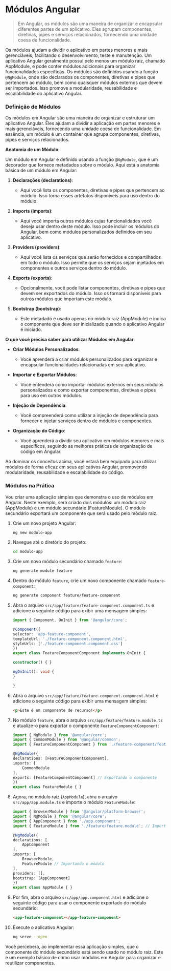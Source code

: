 # Módulos Angular

> Em Angular, os módulos são uma maneira de organizar e encapsular diferentes partes de um aplicativo. Eles agrupam componentes, diretivas, pipes e serviços relacionados, fornecendo uma unidade coesa de funcionalidade. 

Os módulos ajudam a dividir o aplicativo em partes menores e mais gerenciáveis, facilitando o desenvolvimento, teste e manutenção. Um aplicativo Angular geralmente possui pelo menos um módulo raiz, chamado AppModule, e pode conter módulos adicionais para organizar funcionalidades específicas. Os módulos são definidos usando a função `@NgModule`, onde são declarados os componentes, diretivas e pipes que pertencem ao módulo, bem como quaisquer módulos externos que devem ser importados. Isso promove a modularidade, reusabilidade e escalabilidade do aplicativo Angular.

### Definição de Módulos

Os módulos em Angular são uma maneira de organizar e estruturar um aplicativo Angular. Eles ajudam a dividir a aplicação em partes menores e mais gerenciáveis, fornecendo uma unidade coesa de funcionalidade. Em essência, um módulo é um container que agrupa componentes, diretivas, pipes e serviços relacionados.

**Anatomia de um Módulo**:

Um módulo em Angular é definido usando a função `@NgModule`, que é um decorador que fornece metadados sobre o módulo. Aqui está a anatomia básica de um módulo em Angular:

1. **Declarações (declarations)**:
   - Aqui você lista os componentes, diretivas e pipes que pertencem ao módulo. Isso torna esses artefatos disponíveis para uso dentro do módulo.

2. **Imports (imports)**:
   - Aqui você importa outros módulos cujas funcionalidades você deseja usar dentro deste módulo. Isso pode incluir os módulos do Angular, bem como módulos personalizados definidos em seu aplicativo.

3. **Providers (providers)**:
   - Aqui você lista os serviços que serão fornecidos e compartilhados em todo o módulo. Isso permite que os serviços sejam injetados em componentes e outros serviços dentro do módulo.

4. **Exports (exports)**:
   - Opcionalmente, você pode listar componentes, diretivas e pipes que devem ser exportados do módulo. Isso os tornará disponíveis para outros módulos que importam este módulo.

5. **Bootstrap (bootstrap)**:
   - Este metadado é usado apenas no módulo raiz (AppModule) e indica o componente que deve ser inicializado quando o aplicativo Angular é iniciado.

**O que você precisa saber para utilizar Módulos em Angular**:

- **Criar Módulos Personalizados**:
   - Você aprenderá a criar módulos personalizados para organizar e encapsular funcionalidades relacionadas em seu aplicativo.

- **Importar e Exportar Módulos**:
   - Você entenderá como importar módulos externos em seus módulos personalizados e como exportar componentes, diretivas e pipes para uso em outros módulos.

- **Injeção de Dependência**:
   - Você compreenderá como utilizar a injeção de dependência para fornecer e injetar serviços dentro de módulos e componentes.

- **Organização do Código**:
   - Você aprenderá a dividir seu aplicativo em módulos menores e mais específicos, seguindo as melhores práticas de organização de código em Angular.

Ao dominar os conceitos acima, você estará bem equipado para utilizar módulos de forma eficaz em seus aplicativos Angular, promovendo modularidade, reusabilidade e escalabilidade do código.

### Módulos na Prática

Vou criar uma aplicação simples que demonstra o uso de módulos em Angular. Neste exemplo, será criado dois módulos: um módulo raiz (AppModule) e um módulo secundário (FeatureModule). O módulo secundário exportará um componente que será usado pelo módulo raiz.

1. Crie um novo projeto Angular:

    ```bash
    ng new modulo-app
    ```

2. Navegue até o diretório do projeto:

    ```bash
    cd modulo-app
    ```

3. Crie um novo módulo secundário chamado `feature`:

    ```bash
    ng generate module feature
    ```

4. Dentro do módulo `feature`, crie um novo componente chamado `feature-component`:

    ```bash
    ng generate component feature/feature-component
    ```

5. Abra o arquivo `src/app/feature/feature-component.component.ts` e adicione o seguinte código para exibir uma mensagem simples:

    ```typescript
    import { Component, OnInit } from '@angular/core';

    @Component({
    selector: 'app-feature-component',
    templateUrl: './feature-component.component.html',
    styleUrls: ['./feature-component.component.css']
    })
    export class FeatureComponentComponent implements OnInit {

    constructor() { }

    ngOnInit(): void {
    }

    }
    ```

6. Abra o arquivo `src/app/feature/feature-component.component.html` e adicione o seguinte código para exibir uma mensagem simples:

    ```html
    <p>Este é um componente de recurso!</p>
    ```

7. No módulo `feature`, abra o arquivo `src/app/feature/feature.module.ts` e atualize-o para exportar o componente `FeatureComponentComponent`:

    ```typescript
    import { NgModule } from '@angular/core';
    import { CommonModule } from '@angular/common';
    import { FeatureComponentComponent } from './feature-component/feature-component.component';

    @NgModule({
    declarations: [FeatureComponentComponent],
    imports: [
        CommonModule
    ],
    exports: [FeatureComponentComponent] // Exportando o componente
    })
    export class FeatureModule { }
    ```

8. Agora, no módulo raiz (`AppModule`), abra o arquivo `src/app/app.module.ts` e importe o módulo `FeatureModule`:

    ```typescript
    import { BrowserModule } from '@angular/platform-browser';
    import { NgModule } from '@angular/core';
    import { AppComponent } from './app.component';
    import { FeatureModule } from './feature/feature.module'; // Importando o módulo

    @NgModule({
    declarations: [
        AppComponent
    ],
    imports: [
        BrowserModule,
        FeatureModule // Importando o módulo
    ],
    providers: [],
    bootstrap: [AppComponent]
    })
    export class AppModule { }
    ```

9. Por fim, abra o arquivo `src/app/app.component.html` e adicione o seguinte código para usar o componente exportado do módulo secundário:

    ```html
    <app-feature-component></app-feature-component>
    ```

10. Execute o aplicativo Angular:

    ```bash
    ng serve --open
    ```

Você perceberá, ao implementar essa aplicação simples, que o componente do módulo secundário está sendo usado no módulo raiz. Este é um exemplo básico de como usar módulos em Angular para organizar e reutilizar componentes.